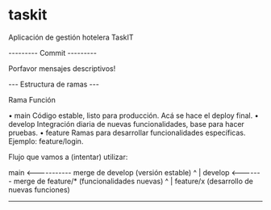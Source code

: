 # taskit
Aplicación de gestión hotelera TaskIT


--------- Commit ---------

Porfavor mensajes descriptivos!


--- Estructura de ramas ---

Rama        Función

• main	    Código estable, listo para producción. Acá se hace el deploy final.
• develop	Integración diaria de nuevas funcionalidades, base para hacer pruebas.
• feature	Ramas para desarrollar funcionalidades específicas. Ejemplo: feature/login.


Flujo que vamos a (intentar) utilizar:

main <----------- merge de develop (versión estable)
  ^
  |
develop <------- merge de feature/* (funcionalidades nuevas)
  ^
  |
feature/x     (desarrollo de nuevas funciones)

---------------------------